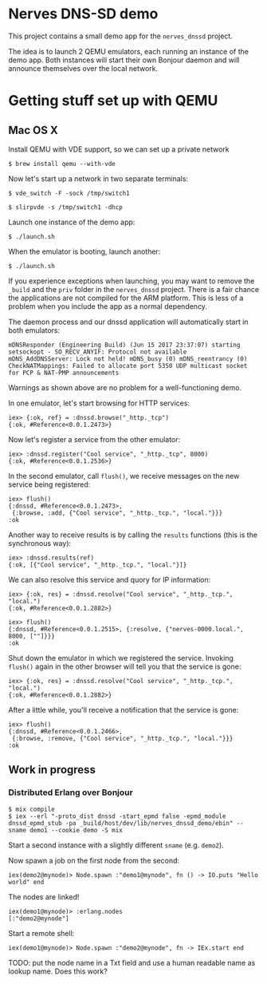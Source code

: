 # Nerves DNS-SD demo

This project contains a small demo app for the `nerves_dnssd` project.

The idea is to launch 2 QEMU emulators, each running an instance of the demo app.
Both instances will start their own Bonjour daemon and will announce themselves
over the local network.

# Getting stuff set up with QEMU

## Mac OS X

Install QEMU with VDE support, so we can set up a private network

    $ brew install qemu --with-vde

Now let's start up a network in two separate terminals:

    $ vde_switch -F -sock /tmp/switch1

    $ slirpvde -s /tmp/switch1 -dhcp

Launch one instance of the demo app:

    $ ./launch.sh

When the emulator is booting, launch another:

    $ ./launch.sh

If you experience exceptions when launching, you may want to remove the
`_build` and the `priv` folder in the `nerves_dnssd` project. There is a fair
chance the applications are not compiled for the ARM platform. This is less of
a problem when you include the app as a normal dependency.


The daemon process and our dnssd application will automatically start in both emulators:

    mDNSResponder (Engineering Build) (Jun 15 2017 23:37:07) starting
    setsockopt - SO_RECV_ANYIF: Protocol not available
    mDNS_AddDNSServer: Lock not held! mDNS_busy (0) mDNS_reentrancy (0)
    CheckNATMappings: Failed to allocate port 5350 UDP multicast socket for PCP & NAT-PMP announcements

Warnings as shown above are no problem for a well-functioning demo.


In one emulator, let's start browsing for HTTP services:

    iex> {:ok, ref} = :dnssd.browse("_http._tcp")
    {:ok, #Reference<0.0.1.2473>}

Now let's register a service from the other emulator:

    iex> :dnssd.register("Cool service", "_http._tcp", 8000)
    {:ok, #Reference<0.0.1.2536>}

In the second emulator, call `flush()`, we receive messages on the new service
being registered:

    iex> flush()
    {:dnssd, #Reference<0.0.1.2473>,
     {:browse, :add, {"Cool service", "_http._tcp.", "local."}}}
    :ok

Another way to receive results is by calling the `results` functions (this is
the synchronous way):

    iex> :dnssd.results(ref)
    {:ok, [{"Cool service", "_http._tcp.", "local."}]}

We can also resolve this service and quory for IP information:

    iex> {:ok, res} = :dnssd.resolve("Cool service", "_http._tcp.", "local.")
    {:ok, #Reference<0.0.1.2882>}

    iex> flush()
    {:dnssd, #Reference<0.0.1.2515>, {:resolve, {"nerves-0000.local.", 8000, [""]}}}
    :ok

Shut down the emulator in which we registered the service. Invoking `flush()`
again in the other browser will tell you that the service is gone:

    iex> {:ok, res} = :dnssd.resolve("Cool service", "_http._tcp.", "local.")
    {:ok, #Reference<0.0.1.2882>}

After a little while, you'll receive a notification that the service is gone:

    iex> flush()
    {:dnssd, #Reference<0.0.1.2466>,
     {:browse, :remove, {"Cool service", "_http._tcp.", "local."}}}
    :ok


## Work in progress

### Distributed Erlang over Bonjour

    $ mix compile
    $ iex --erl "-proto_dist dnssd -start_epmd false -epmd_module dnssd_epmd_stub -pa _build/host/dev/lib/nerves_dnssd_demo/ebin" --sname demo1 --cookie demo -S mix

Start a second instance with a slightly different `sname` (e.g. `demo2`).

Now spawn a job on the first node from the second:

    iex(demo2@mynode)> Node.spawn :"demo1@mynode", fn () -> IO.puts "Hello world" end

The nodes are linked!

    iex(demo1@mynode)> :erlang.nodes
    [:"demo2@mynode"]


Start a remote shell:

    iex(demo1@mynode)> Node.spawn :"demo2@mynode", fn -> IEx.start end


TODO: put the node name in a Txt field and use a human readable name as lookup name. Does this work?

